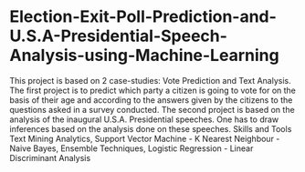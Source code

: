 # Election-Exit-Poll-Prediction-and-U.S.A-Presidential-Speech-Analysis-using-Machine-Learning
This project is based on 2 case-studies: Vote Prediction and Text Analysis. The first project is to predict which party a citizen is going to vote for on the basis of their age and according to the answers given by the citizens to the questions asked in a survey conducted. The second project is based on the analysis of the inaugural U.S.A. Presidential speeches. One has to draw inferences based on the analysis done on these speeches.  Skills and Tools  Text Mining Analytics, Support Vector Machine - K Nearest Neighbour - Naive Bayes, Ensemble Techniques, Logistic Regression - Linear Discriminant Analysis
